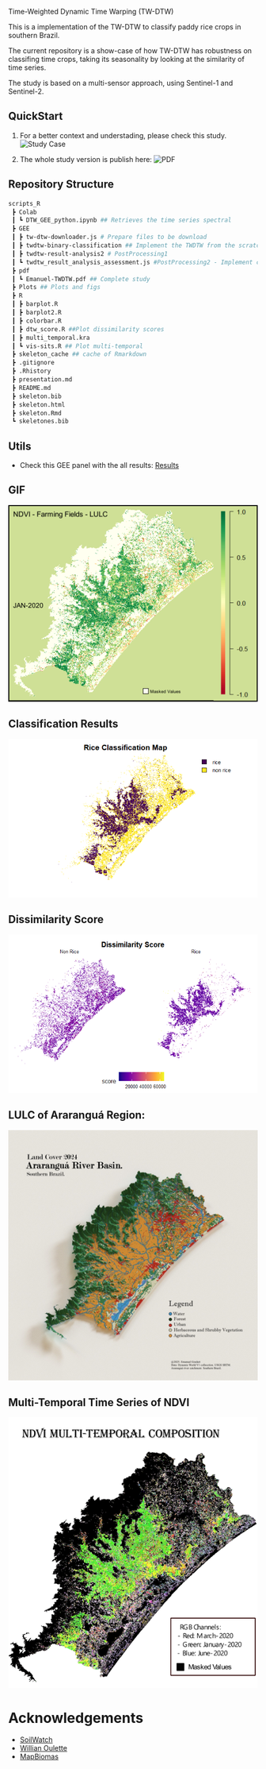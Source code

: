Time-Weighted Dynamic Time Warping (TW-DTW)

This is a implementation of the TW-DTW to classify paddy rice crops in southern Brazil.

The current repository is a show-case of how TW-DTW has robustness on classifing time crops, taking its seasonality by looking at the similarity of time series. 

The study is based on a multi-sensor approach, using Sentinel-1 and Sentinel-2.

## QuickStart

1. For a better context and understading, please check this study. ![Study Case]("https://emanuel-gf.github.io/tw-dtw-rice-classification/")

2. The whole study version is publish here: ![PDF]("https://github.com/emanuel-gf/tw-dtw-rice-classification/blob/main/pdf/Emanuel-TWDTW.pdf")

## Repository Structure

```bash 
scripts_R
 ┣ Colab
 ┃ ┗ DTW_GEE_python.ipynb ## Retrieves the time series spectral
 ┣ GEE
 ┃ ┣ tw-dtw-downloader.js # Prepare files to be download
 ┃ ┣ twdtw-binary-classification ## Implement the TWDTW from the scratch
 ┃ ┣ twdtw-result-analysis2 # PostProcessing1
 ┃ ┗ twdtw_result_analysis_assessment.js #PostProcessing2 - Implement connectivy and focal mean
 ┣ pdf
 ┃ ┗ Emanuel-TWDTW.pdf ## Complete study
 ┣ Plots ## Plots and figs
 ┣ R
 ┃ ┣ barplot.R
 ┃ ┣ barplot2.R
 ┃ ┣ colorbar.R
 ┃ ┣ dtw_score.R ##Plot dissimilarity scores
 ┃ ┣ multi_temporal.kra
 ┃ ┗ vis-sits.R ## Plot multi-temporal 
 ┣ skeleton_cache ## cache of Rmarkdown
 ┣ .gitignore
 ┣ .Rhistory
 ┣ presentation.md
 ┣ README.md
 ┣ skeleton.bib
 ┣ skeleton.html
 ┣ skeleton.Rmd
 ┗ skeletones.bib
 ```

## Utils

- Check this GEE panel with the all results: [Results]("https://ee-emanuelgoulartf.projects.earthengine.app/view/twdtw-resultspanel")

## GIF

![gif](Plots/GIF-NDVI.gif)


## Classification Results

![Classification](Plots/qualitymap/classificationmap_dtw.png)

## Dissimilarity Score

![Dissimilarity](Plots/qualitymap/diss_score.png)

## LULC of Araranguá Region:

![lulc](Plots/lulc_.jpg)

## Multi-Temporal Time Series of NDVI 

![sits](Plots/qualitymap/sits-rs.png)

# Acknowledgements 

- [SoilWatch]("https://github.com/SoilWatch")
- [Willian Oulette]("https://github.com/wouellette/ee-dynamic-time-warping")
- [MapBiomas]("https://brasil.mapbiomas.org/en/")
